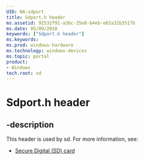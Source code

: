 ```yaml
---
UID: NA:sdport
title: Sdport.h header
ms.assetid: 92532f91-a3bc-35e8-b4eb-e62a32b3517b
ms.date: 05/09/2018
keywords: ["Sdport.h header"]
ms.keywords: 
ms.prod: windows-hardware
ms.technology: windows-devices
ms.topic: portal
product:
- Windows
tech.root: sd
---
```


# Sdport.h header


## -description


This header is used by sd. For more information, see:

- [Secure Digital (SD) card](../_sd/index.md)
